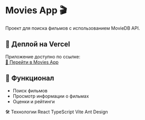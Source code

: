 # Movies App 🎬

Проект для поиска фильмов с использованием MovieDB API.

## 🚀 Деплой на Vercel
Приложение доступно по ссылке:  
[🔗 Перейти в Movies App](https://movies-3e1rxy89o-alinas-projects-6df5d57d.vercel.app/)

## 📌 Функционал
- Поиск фильмов
- Просмотр информации о фильмах
- Оценки и рейтинги

🛠️ Технологии
React
TypeScript
Vite
Ant Design